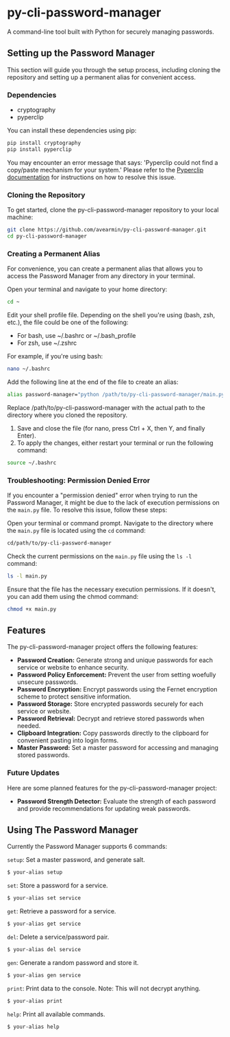 # py-cli-password-manager
A command-line tool built with Python for securely managing passwords.

## Setting up the Password Manager
This section will guide you through the setup process, including cloning the repository and setting up a permanent alias for convenient access.

### Dependencies

- cryptography
- pyperclip

You can install these dependencies using pip:
```bash
pip install cryptography
pip install pyperclip
```

You may encounter an error message that says: 'Pyperclip could not find a copy/paste mechanism for your system.' Please refer to the [Pyperclip documentation](https://pyperclip.readthedocs.io/en/latest/#not-implemented-error) for instructions on how to resolve this issue.

### Cloning the Repository
To get started, clone the py-cli-password-manager repository to your local machine:

```bash
git clone https://github.com/avearmin/py-cli-password-manager.git
cd py-cli-password-manager
```

### Creating a Permanent Alias
For convenience, you can create a permanent alias that allows you to access the Password Manager from any directory in your terminal.

Open your terminal and navigate to your home directory:
```bash
cd ~
```
Edit your shell profile file. Depending on the shell you're using (bash, zsh, etc.), the file could be one of the following:

- For bash, use ~/.bashrc or ~/.bash_profile
- For zsh, use ~/.zshrc

For example, if you're using bash:
```bash
nano ~/.bashrc
```

Add the following line at the end of the file to create an alias:
```bash
alias password-manager="python /path/to/py-cli-password-manager/main.py"
```
Replace /path/to/py-cli-password-manager with the actual path to the directory where you cloned the repository.
1. Save and close the file (for nano, press Ctrl + X, then Y, and finally Enter).
2. To apply the changes, either restart your terminal or run the following command:
```bash
source ~/.bashrc
```

### Troubleshooting: Permission Denied Error

If you encounter a "permission denied" error when trying to run the Password Manager, it might be due to the lack of execution permissions on the `main.py` file. To resolve this issue, follow these steps:

Open your terminal or command prompt. Navigate to the directory where the `main.py` file is located using the `cd` command:
```bash
cd/path/to/py-cli-password-manager
   ```
Check the current permissions on the `main.py` file using the `ls -l` command:
```bash
ls -l main.py
```
Ensure that the file has the necessary execution permissions. If it doesn't, you can add them using the chmod command:
```bash
chmod +x main.py
```

## Features

The py-cli-password-manager project offers the following features:

- **Password Creation:** Generate strong and unique passwords for each service or website to enhance security.
- **Password Policy Enforcement:** Prevent the user from setting woefully unsecure passwords.
- **Password Encryption:** Encrypt passwords using the Fernet encryption scheme to protect sensitive information.
- **Password Storage:** Store encrypted passwords securely for each service or website.
- **Password Retrieval:** Decrypt and retrieve stored passwords when needed.
- **Clipboard Integration:** Copy passwords directly to the clipboard for convenient pasting into login forms.
- **Master Password:** Set a master password for accessing and managing stored passwords.

### Future Updates

Here are some planned features for the py-cli-password-manager project:

- **Password Strength Detector:** Evaluate the strength of each password and provide recommendations for updating weak passwords.

## Using The Password Manager

Currently the Password Manager supports 6 commands:

`setup`: Set a master password, and generate salt. 
```bash
$ your-alias setup
```

`set`: Store a password for a service. 
```bash
$ your-alias set service
```

`get`: Retrieve a password for a service. 
```bash
$ your-alias get service
```

`del`: Delete a service/password pair. 
```bash
$ your-alias del service
```

`gen`: Generate a random password and store it. 
```bash
$ your-alias gen service
```

`print`: Print data to the console. Note: This will not decrypt anything. 
```bash
$ your-alias print
```

`help`: Print all available commands.
```bash
$ your-alias help
```
